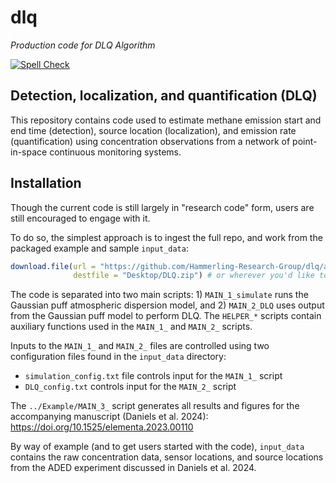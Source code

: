 # dlq
*Production code for DLQ Algorithm*

[![Spell Check](https://github.com/Hammerling-Research-Group/DLQ/actions/workflows/spellcheck.yml/badge.svg)](https://github.com/Hammerling-Research-Group/DLQ/actions/workflows/spellcheck.yml)

## Detection, localization, and quantification (DLQ) 

This repository contains code used to estimate methane emission start and end time (detection), source location (localization), and emission rate (quantification) using concentration observations from a network of point-in-space continuous monitoring systems. 

## Installation

Though the current code is still largely in "research code" form, users are still encouraged to engage with it. 

To do so, the simplest approach is to ingest the full repo, and work from the packaged example and sample `input_data`: 

```r
download.file(url = "https://github.com/Hammerling-Research-Group/dlq/archive/refs/heads/main.zip", 
              destfile = "Desktop/DLQ.zip") # or wherever you'd like to store the source code
```

The code is separated into two main scripts: 1) `MAIN_1_simulate` runs the Gaussian puff atmospheric dispersion model, and 2) `MAIN_2_DLQ` uses output from the Gaussian puff model to perform DLQ. The `HELPER_*` scripts contain auxiliary functions used in the `MAIN_1_` and `MAIN_2_` scripts.

Inputs to the `MAIN_1_` and `MAIN_2_` files are controlled using two configuration files found in the `input_data` directory:
  - `simulation_config.txt` file controls input for the `MAIN_1_` script
  - `DLQ_config.txt` controls input for the `MAIN_2_` script

The `../Example/MAIN_3_` script generates all results and figures for the accompanying manuscript (Daniels et al. 2024): https://doi.org/10.1525/elementa.2023.00110

By way of example (and to get users started with the code), `input_data` contains the raw concentration data, sensor locations, and source locations from the ADED experiment discussed in Daniels et al. 2024.
